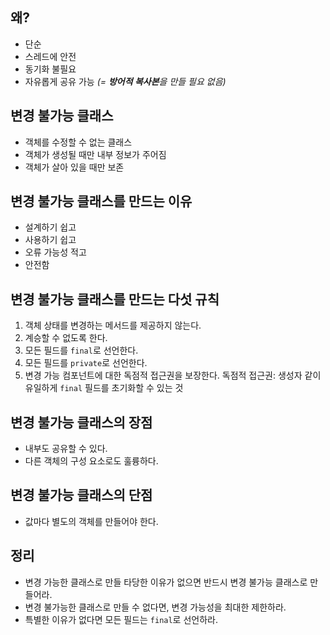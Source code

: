 ## 왜?

- 단순
- 스레드에 안전
- 동기화 불필요
- 자유롭게 공유 가능 *(= **방어적 복사본**을 만들 필요 없음)*

## 변경 불가능 클래스

- 객체를 수정할 수 없는 클래스
- 객체가 생성될 때만 내부 정보가 주어짐
- 객체가 살아 있을 때만 보존

## 변경 불가능 클래스를 만드는 이유

- 설계하기 쉽고
- 사용하기 쉽고
- 오류 가능성 적고
- 안전함

## 변경 불가능 클래스를 만드는 __다섯 규칙__

1. 객체 상태를 변경하는 메서드를 제공하지 않는다.
2. 계승할 수 없도록 한다.
3. 모든 필드를 `final`로 선언한다.
4. 모든 필드를 `private`로 선언한다.
5. 변경 가능 컴포넌트에 대한 독점적 접근권을 보장한다.
   독점적 접근권: 생성자 같이 유일하게 `final` 필드를 초기화할 수 있는 것

## 변경 불가능 클래스의 장점

- 내부도 공유할 수 있다.
- 다른 객체의 구성 요소로도 훌륭하다.

## 변경 불가능 클래스의 단점

- 값마다 별도의 객체를 만들어야 한다.

## 정리

- 변경 가능한 클래스로 만들 타당한 이유가 없으면 반드시 변경 불가능 클래스로 만들어라.
- 변경 불가능한 클래스로 만들 수 없다면, 변경 가능성을 최대한 제한하라.
- 특별한 이유가 없다면 모든 필드는 `final`로 선언하라.